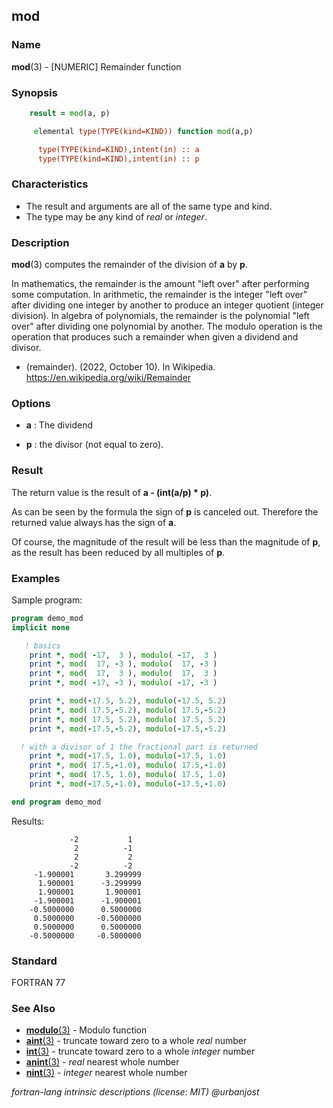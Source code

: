 ## mod

### **Name**

**mod**(3) - \[NUMERIC\] Remainder function

### **Synopsis**

```fortran
    result = mod(a, p)
```

```fortran
     elemental type(TYPE(kind=KIND)) function mod(a,p)

      type(TYPE(kind=KIND),intent(in) :: a
      type(TYPE(kind=KIND),intent(in) :: p
```

### **Characteristics**

- The result and arguments are all of the same type and kind.
- The type may be any kind of _real_ or _integer_.

### **Description**

**mod**(3) computes the remainder of the division of **a** by **p**.

In mathematics, the remainder is the amount "left over" after
performing some computation. In arithmetic, the remainder is the
integer "left over" after dividing one integer by another to produce
an integer quotient (integer division). In algebra of polynomials, the
remainder is the polynomial "left over" after dividing one polynomial
by another. The modulo operation is the operation that produces such
a remainder when given a dividend and divisor.

- (remainder). (2022, October 10). In Wikipedia.
  https://en.wikipedia.org/wiki/Remainder

### **Options**

- **a**
  : The dividend

- **p**
  : the divisor (not equal to zero).

### **Result**

The return value is the result of **a - (int(a/p) \* p)**.

As can be seen by the formula the sign of **p** is canceled out.
Therefore the returned value always has the sign of **a**.

Of course, the magnitude of the result will be less than the magnitude
of **p**, as the result has been reduced by all multiples of **p**.

### **Examples**

Sample program:

```fortran
program demo_mod
implicit none

   ! basics
    print *, mod( -17,  3 ), modulo( -17,  3 )
    print *, mod(  17, -3 ), modulo(  17, -3 )
    print *, mod(  17,  3 ), modulo(  17,  3 )
    print *, mod( -17, -3 ), modulo( -17, -3 )

    print *, mod(-17.5, 5.2), modulo(-17.5, 5.2)
    print *, mod( 17.5,-5.2), modulo( 17.5,-5.2)
    print *, mod( 17.5, 5.2), modulo( 17.5, 5.2)
    print *, mod(-17.5,-5.2), modulo(-17.5,-5.2)

  ! with a divisor of 1 the fractional part is returned
    print *, mod(-17.5, 1.0), modulo(-17.5, 1.0)
    print *, mod( 17.5,-1.0), modulo( 17.5,-1.0)
    print *, mod( 17.5, 1.0), modulo( 17.5, 1.0)
    print *, mod(-17.5,-1.0), modulo(-17.5,-1.0)

end program demo_mod
```

Results:

```text
             -2           1
              2          -1
              2           2
             -2          -2
     -1.900001       3.299999
      1.900001      -3.299999
      1.900001       1.900001
     -1.900001      -1.900001
    -0.5000000      0.5000000
     0.5000000     -0.5000000
     0.5000000      0.5000000
    -0.5000000     -0.5000000
```

### **Standard**

FORTRAN 77

### **See Also**

- [**modulo**(3)](#modulo) - Modulo function
- [**aint**(3)](#aint) - truncate toward zero to a whole _real_ number
- [**int**(3)](#int) - truncate toward zero to a whole _integer_ number
- [**anint**(3)](#anint) - _real_ nearest whole number
- [**nint**(3)](#nint) - _integer_ nearest whole number

_fortran-lang intrinsic descriptions (license: MIT) \@urbanjost_
